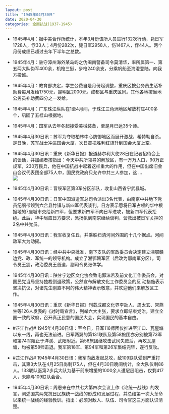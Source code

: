 ```yaml
---
layout: post
title: "1945年04月30日"
date: 2020-04-30
categories: 全面抗战(1937-1945)
---
```


<meta name="referrer" content="no-referrer" />

- 1945年4月：据中美合作所统计，本年3月份该所人员进行132次行动，毙日军1728人，俘33人；4月份282次，毙日军2958人，伤1467人，俘44人。两个月份成绩已超过去年下半年之总数。 

- 1945年4月：驻守漳州海外某岛屿之伪闽南警备司令莫清华，率所属第一、第五两大队伪军400余，机枪三挺，步枪240余支，分乘帆船至海澄登陆，向我方投诚。 

- 1945年4月：教育部决定，学生公费自是月份起调整，重庆区按公务员生活补助费每月发给1750元，昆明区2000元。成都区与重庆区同。其他各地按当地公务员补助费四分之一发给。 

- 1945年4月：广东珠江纵队在1至4月间，于珠江三角洲地区解放村庄400多个，巩固了五桂山根据地。 

- 1945年4月：国军从去年冬起接受美械装备，至是月已达35个师。 

- 1945年4月30日讯：苏军为夺取柏林中心防御地区而展开激战，希特勒自杀。是日晚，苏军战士冲进国会大厦，次日晨把胜利红旗升到国会大厦上空。 

- 1945年4月30日讯：重庆《新华日报》报道赫尔利大使28日在记者招待会上的谈话，并加编者按指出：今天中共所领导的解放区，有一万万人口，90万正规军，230万民兵，他在中国抗战中起着这样重大的作用，但在中国出席旧金山会议代表团全部75人中，国民党政府只允许中共三人参加，这 ... <br/><img src="https://wx1.sinaimg.cn/large/aca367d8ly1gebwg1rixoj20c80bxt8v.jpg" />

- 1945年4月30日讯：晋绥军区第3军分区部队，收复山西省宁武县城。 

- 1945年4月30日讯：日军中国派遣军总司令派出3名代表，由南京中共地下党员纪纲带领到六合县竹镇与新四军代表谈判。日方表示愿将日军占领的华中根据地的7座城市交给新四军，但要求新四军不向日军进攻，被新四军代表拒绝。此后，华中局应日方要求，派扬帆到南京继续谈判，营救出被日军关押的2名中共党员。 

- 1945年4月30日讯：我军收复任丘，并乘胜扫清河间外围的十几个据点。河间敌军大为动摇。 

- 1945年4月30日讯：经中共中央批准，南下支队的军政委员会决定建立湘鄂赣边党、政、军统一的领导机构。成立了湘鄂赣军区（后改为鄂南军分区）。司令员王震，政治委员王首道，副司令员张体学。 

- 1945年4月30日讯：陕甘宁边区文化协会致电郭沫若及前文化工作委员会，对国民党当局坚持独裁倒退政策，公然宣布解散文化工作委员会的反 动措施表示坚决抗议，对诸先生刚直不阿的伟大精神表示敬意，并欢迎他们来解放区工作。 

- 1945年4月30日讯：重庆《新华日报》刊载成都文化界李劼人、周太玄、常燕生等126人发表的《对时局宣言》，列举六大主张，要求立即结束党治，建立全国一致的政府，召开真正民意的国民大会，实现国民的基本自由。 

- #芷江作战# 1945年4月30日讯：至今日，日军116师团仅推进至江口、瓦屋塘以东一线，再也无法前进。日军两翼的第131联队及第58旅团亦分别被第73军和第74军阻止于洋溪、武阳附近。第58旅团继攻击武冈失败后，再攻瓦屋塘，均被第58师击退。我军第18军、第94军和第26军集结完毕，遂行反攻。 

- #芷江作战# 1945年4月30日讯：我军向敌发起总攻，敌109联队受到严重打击，其第3大队在4月25日尚剩175人，但在4月30日晚间统计，全大队仅剩86人。133联队医第2步兵大队为基干前来增援的1000余人遭层层阻击，仅剩417人，未能与109联队会合。 

- 1945年4月30日讯：周恩来在中共七大第四次会议上作《论统一战线》的发言，阐述国共两党抗日民族统一战线的形成和发展过程，并总结第一次大革命以来统一战线的经验教训。指出：必须对敌人、队伍、司令官这三方面认识清楚。 

